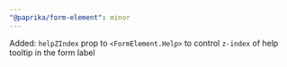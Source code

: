 ```yaml
---
"@paprika/form-element": minor
---
```


Added: `helpZIndex` prop to `<FormElement.Help>` to control `z-index` of help tooltip in the form label
